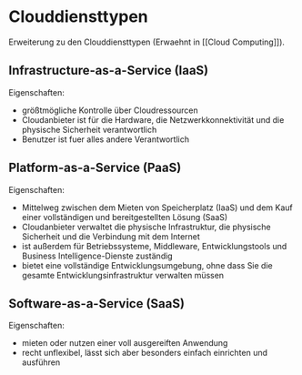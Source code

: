 # Clouddiensttypen

Erweiterung zu den Clouddiensttypen (Erwaehnt in [[Cloud Computing]]).

## Infrastructure-as-a-Service (IaaS)

Eigenschaften:
- größtmögliche Kontrolle über Cloudressourcen
- Cloudanbieter ist für die Hardware, die Netzwerkkonnektivität und die physische Sicherheit verantwortlich
- Benutzer ist fuer alles andere Verantwortlich

## Platform-as-a-Service (PaaS)

Eigenschaften:
- Mittelweg zwischen dem Mieten von Speicherplatz (IaaS) und dem Kauf einer vollständigen und bereitgestellten Lösung (SaaS)
- Cloudanbieter verwaltet die physische Infrastruktur, die physische Sicherheit und die Verbindung mit dem Internet
- ist außerdem für Betriebssysteme, Middleware, Entwicklungstools und Business Intelligence-Dienste zuständig
- bietet eine vollständige Entwicklungsumgebung, ohne dass Sie die gesamte Entwicklungsinfrastruktur verwalten müssen

## Software-as-a-Service (SaaS)

Eigenschaften:
- mieten oder nutzen einer voll ausgereiften Anwendung
- recht unflexibel, lässt sich aber besonders einfach einrichten und ausführen
